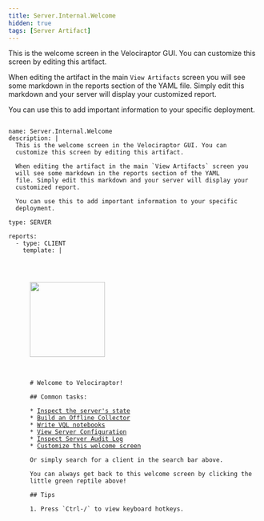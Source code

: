 ```yaml
---
title: Server.Internal.Welcome
hidden: true
tags: [Server Artifact]
---
```


This is the welcome screen in the Velociraptor GUI. You can
customize this screen by editing this artifact.

When editing the artifact in the main `View Artifacts` screen you
will see some markdown in the reports section of the YAML
file. Simply edit this markdown and your server will display your
customized report.

You can use this to add important information to your specific
deployment.


<pre><code class="language-yaml">
name: Server.Internal.Welcome
description: |
  This is the welcome screen in the Velociraptor GUI. You can
  customize this screen by editing this artifact.

  When editing the artifact in the main `View Artifacts` screen you
  will see some markdown in the reports section of the YAML
  file. Simply edit this markdown and your server will display your
  customized report.

  You can use this to add important information to your specific
  deployment.

type: SERVER

reports:
  - type: CLIENT
    template: |
      <div class="row dashboard ">
      <div class="card col-10">
      <img src="./velo.svg" height="150">
      <div class="card-body">

      # Welcome to Velociraptor!

      ## Common tasks:

      * <a href="#/dashboard">Inspect the server's state</a>
      * <a href="#/collected/server">Build an Offline Collector</a>
      * <a href="#/notebooks">Write VQL notebooks</a>
      * <a href="#/host/server">View Server Configuration</a>
      * <a href="#/events/server/Server.Audit.Logs">Inspect Server Audit Log</a>
      * <a href="#/artifacts/Server.Internal.Welcome">Customize this welcome screen</a>

      Or simply search for a client in the search bar above.

      You can always get back to this welcome screen by clicking the
      little green reptile above!

      ## Tips

      1. Press `Ctrl-/` to view keyboard hotkeys.

      </div></div></div>

</code></pre>

